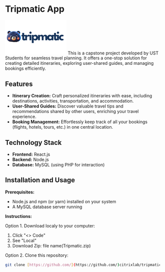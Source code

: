 # Tripmatic App

<img src="frontend/assets/logo.png" alt="Tripmatic Logo" width="200px">
This is a capstone project developed by UST Students for seamless travel planning.
It offers a one-stop solution for creating detailed itineraries, exploring user-shared guides, and managing bookings efficiently.

## Features

* **Itinerary Creation:** Craft personalized itineraries with ease, including destinations, activities, transportation, and accommodation.
* **User-Shared Guides:** Discover valuable travel tips and recommendations shared by other users, enriching your travel experience.
* **Booking Management:** Effortlessly keep track of all your bookings (flights, hotels, tours, etc.) in one central location.

## Technology Stack

* **Frontend:** React.js
* **Backend:** Node.js
* **Database:** MySQL (using PHP for interaction)

## Installation and Usage

**Prerequisites:**

* Node.js and npm (or yarn) installed on your system
* A MySQL database server running

**Instructions:**

Option 1. Download localy to your computer:

   1. Click "<> Code" 
   2. See "Local"
   3. Download Zip: file name(Tripmatic.zip)

Option 2. Clone this repository:

   ```bash
   git clone [https://github.com/](https://github.com/)citrixlab/tripmatic.git


